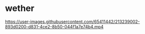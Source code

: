 # wether

https://user-images.githubusercontent.com/65411442/213239002-893d0200-d831-4ce2-8b50-044f1a7e74b4.mp4



